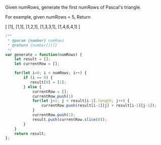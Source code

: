 Given numRows, generate the first numRows of Pascal's triangle.

For example, given numRows = 5,
Return

[
     [1],
    [1,1],
   [1,2,1],
  [1,3,3,1],
 [1,4,6,4,1]
]

```js
/**
 * @param {number} numRows
 * @return {number[][]}
 */
var generate = function(numRows) {
    let result = [];
    let currentRow = [];

    for(let i=0; i < numRows; i++) {
        if (i == 0) {
           result[0] = [1];
        } else {
            currentRow = [];
            currentRow.push(1)
            for(let j=1; j < result[i-1].length; j++) {
                currentRow.push(result[i-1][j] + result[i-1][j-1]);
            }
            currentRow.push(1);
            result.push(currentRow.slice(0));
        }
    }
    return result;
};
```
